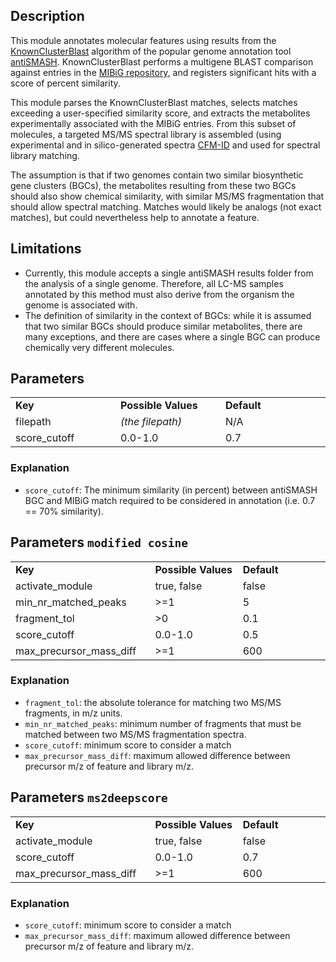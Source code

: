 ## Description


This module annotates molecular features using results from the [KnownClusterBlast](https://docs.antismash.secondarymetabolites.org/modules/clusterblast/) algorithm of the popular genome annotation tool [antiSMASH](https://antismash.secondarymetabolites.org). 
KnownClusterBlast performs a multigene BLAST comparison against entries in the [MIBiG repository](https://mibig.secondarymetabolites.org/), and registers significant hits with a score of percent similarity. 

This module parses the KnownClusterBlast matches, selects matches exceeding a user-specified similarity score, and extracts the metabolites experimentally associated with the MIBiG entries. 
From this subset of molecules, a targeted MS/MS spectral library is assembled (using experimental and in silico-generated spectra [CFM-ID](https://cfmid.wishartlab.com/) and used for spectral library matching. 

The assumption is that if two genomes contain two similar biosynthetic gene clusters (BGCs), the metabolites resulting from these two BGCs should also show chemical similarity, with similar MS/MS fragmentation that should allow spectral matching. 
Matches would likely be analogs (not exact matches), but could nevertheless help to annotate a feature.

## Limitations

- Currently, this module accepts a single antiSMASH results folder from the analysis of a single genome. Therefore, all LC-MS samples annotated by this method must also derive from the organism the genome is associated with. 
- The definition of similarity in the context of BGCs: while it is assumed that two similar BGCs should produce similar metabolites, there are many exceptions, and there are cases where a single BGC can produce chemically very different molecules. 

## Parameters

<table style="width: 100%;">
 <tr>
  <td style="width: 25%;"><b>Key</b></td>
  <td style="width: 25%;"><b>Possible Values</b></td>
  <td style="width: 25%;"><b>Default</b></td>
 </tr>
 <tr>
  <td style="width: 25%;">filepath</td>
  <td style="width: 25%;"><i>(the filepath)</i></td>
  <td style="width: 25%;">N/A</td>
 </tr>
 <tr>
  <td style="width: 25%;">score_cutoff</td>
  <td style="width: 25%;">0.0-1.0</td>
  <td style="width: 25%;">0.7</td>
 </tr>
</table>

### Explanation

- `score_cutoff`: The minimum similarity (in percent) between antiSMASH BGC and MIBiG match required to be considered in annotation (i.e. 0.7 == 70% similarity).

## Parameters `modified cosine`

<table style="width: 100%;">
 <tr>
  <td style="width: 25%;"><b>Key</b></td>
  <td style="width: 25%;"><b>Possible Values</b></td>
  <td style="width: 25%;"><b>Default</b></td>
 </tr>
 <tr>
  <td style="width: 25%;">activate_module</td>
  <td style="width: 25%;">true, false</td>
  <td style="width: 25%;">false</td>
 </tr>
 <tr>
  <td style="width: 25%;">min_nr_matched_peaks</td>
  <td style="width: 25%;"> >=1 </td>
  <td style="width: 25%;">5</td>
 </tr>
 <tr>
  <td style="width: 25%;">fragment_tol</td>
  <td style="width: 25%;"> >0 </td>
  <td style="width: 25%;">0.1</td>
 </tr>
 <tr>
  <td style="width: 25%;">score_cutoff</td>
  <td style="width: 25%;">0.0-1.0</td>
  <td style="width: 25%;">0.5</td>
 </tr>
 <tr>
  <td style="width: 25%;">max_precursor_mass_diff</td>
  <td style="width: 25%;"> >=1 </td>
  <td style="width: 25%;">600</td>
 </tr>
</table>


### Explanation

- `fragment_tol`: the absolute tolerance for matching two MS/MS fragments, in m/z units.
- `min_nr_matched_peaks`: minimum number of fragments that must be matched between two MS/MS fragmentation spectra.
- `score_cutoff`: minimum score to consider a match
- `max_precursor_mass_diff`: maximum allowed difference between precursor m/z of feature and library m/z.

## Parameters `ms2deepscore`

<table style="width: 100%;">
 <tr>
  <td style="width: 25%;"><b>Key</b></td>
  <td style="width: 25%;"><b>Possible Values</b></td>
  <td style="width: 25%;"><b>Default</b></td>
 </tr>
 <tr>
  <td style="width: 25%;">activate_module</td>
  <td style="width: 25%;">true, false</td>
  <td style="width: 25%;">false</td>
 </tr>
 <tr>
  <td style="width: 25%;">score_cutoff</td>
  <td style="width: 25%;">0.0-1.0</td>
  <td style="width: 25%;">0.7</td>
 </tr>
 <tr>
  <td style="width: 25%;">max_precursor_mass_diff</td>
  <td style="width: 25%;"> >=1 </td>
  <td style="width: 25%;">600</td>
 </tr>
</table>

### Explanation

- `score_cutoff`: minimum score to consider a match
- `max_precursor_mass_diff`: maximum allowed difference between precursor m/z of feature and library m/z.


